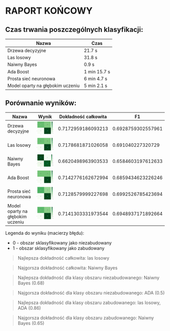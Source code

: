 # RAPORT KOŃCOWY

## Czas trwania poszczególnych klasyfikacji:

| Nazwa | Czas |
|--------------|-------------|
| Drzewa decyzyjne | 21.7 s |
| Las losowy| 31.8 s |
| Naiwny Bayes | 0.9 s |
| Ada Boost| 1 min 15.7 s |
| Prosta sieć neuronowa | 6 min 4.7 s |
| Model oparty na głębokim uczeniu | 5 min 2.1 s |

## Porównanie wyników:

| Nazwa | Wynik | Dokładność całkowita | F1 |
| ----- | ------ |------------|-----|
| Drzewa decyzyjne | ![Tekst][1] | 0.7172959186093213 | 0.6928759302557961 |
| Las losowy| ![Tekst][2] | 0.7178681871026058 |  0.691040227320729 |
| Naiwny Bayes | ![Tekst][3] | 0.6620498963903533 | 0.6584603197612633 |
| Ada Boost| ![Tekst][4] | 0.7142776162672994 | 0.6859434623226246 |
| Prosta sieć neuronowa | ![Tekst][5]  | 0.7128579999227698 | 0.6992526785423694 |
| Model oparty na głębokim uczeniu | ![Tekst][6] | 0.7141303331973544 | 0.6948937171892664 |

Legenda do wyniku (macierzy błędu):
* 0 - obszar sklasyfikowany jako niezabudowany
* 1 - obszar sklasyfikowany jako zabudowany

[1]: results/drzewa_decyzyjne.png

[2]: results/las_losowy.png

[3]: results/bayes.png

[4]: results/ada.png

[5]: results/siec_neuronowa.png

[6]: results/keras.png

> Najlepsza dokładność całkowita: las losowy

> Najgorsza dokładność całkowita: Naiwny Bayes

> Najlepsza dokładność dla klasy obszaru niezabudowanego: Naiwny Bayes (0.68)

> Najgorsza dokładność dla klasy obszaru niezabudowanego: ADA (0.5)

> Najlepsza dokładność dla klasy obszaru zabudowanego: las losowy, ADA (0.86)

> Najgorsza dokładność dla klasy obszaru zabudowanego: Naiwny Bayes (0.65)
